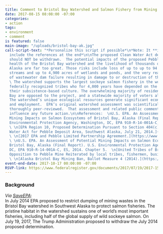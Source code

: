 ```yaml
---
title: Comment to Bristol Bay Watershed and Salmon Fishery from Mining Waste
date: 2017-08-15 08:08:00 -07:00
categories:
- action
tags:
- environment
- comment
is featured: false
main-image: "/uploads/bristol-bay-ak.jpg"
call-script-text: "*Personalize this script if possible*\n*Note: It **is** best to
  include the references at the end*\n\nThe proposed Clean Water Act determination
  should NOT be withdrawn.  The potential impacts of the proposed Pebble Mine on the
  health of the Bristol Bay watershed and the livelihood of thousands of people in
  Alaska are far too great. Those risks include loss of up to up to 94 miles of salmon-supporting
  streams and up to 4,900 acres of wetlands and ponds, and the very real potential
  of wastewater dam failure resulting in damage to or destruction of the salmon fishery.
  \ The watershed supports the largest sockeye salmon fishery in the world and 25
  federally recognized tribes who for 4,000 years have depended on the fishery for
  their subsistence-based culture. The overwhelming majority of residents of Bristol
  Bay are opposed to the project, and a statewide majority of voters also oppose it.
  The watershed’s unique ecological resources generate significant economic benefits
  and employment.  EPA’s original watershed assessment was scientifically robust and
  thoroughly peer-reviewed.  That assessment and related public comments should strongly
  influence any future action.\n\nReferences:  \nU.S. EPA. An Assessment of Potential
  Mining Impacts on Salmon Ecosystems of Bristol Bay, Alaska (Final Report). U.S.
  Environmental Protection Agency, Washington, DC, EPA 910-R-14-001A-C, ES, 2014.
  \ \n[EPA Region 10, Proposed Determination Pursuant to Section 404(c) of the Clean
  Water Act for Pebble Deposit Area, Southwest Alaska, July 21, 2014.](https://www.epa.gov/bristolbay/2014-proposed-determination-pursuant-section-404c-clean-water-act-pebble-deposit-area)
  \ \n[2017 EPA and Pebble Limited Partnership Agreement.](https://www.epa.gov/sites/production/files/2017-05/documents/pebble-settlement-agreement-05-11-17.pdf)
  \ \nU.S. EPA. An Assessment of Potential Mining Impacts on Salmon Ecosystems of
  Bristol Bay, Alaska (Final Report). U.S. Environmental Protection Agency, Washington,
  DC, EPA 910-R-14-001A-C, ES, 2014. Chapter 5.  \n[United Tribes of Bristol Bay.
  Opposition to Pebble Mine Reiterated by local tribes, fishermen, business owners.](http://utbb.org/opposition-to-pebble-mine-reiterated-by-local-tribes-fishermen-business-owners/)
  \ \n[Alaska Bristol Bay Mining Ban, Ballot Measure 4 (2014).](https://ballotpedia.org/Alaska_Bristol_Bay_Mining_Ban,_Ballot_Measure_4_(2014))"
event-end-date: 2017-10-17 00:00:00 -07:00
RSVP-link: https://www.federalregister.gov/documents/2017/07/19/2017-15181/proposal-to-withdraw-proposed-determination-to-restrict-the-use-of-an-area-as-a-disposal-site-pebble#open-comment
---
```


### Background

*Via [SaveEPA](http://www.saveepaalums.info/resisting-the-trump-de-regulatory-agenda-talking-points/defending-bristol-bay/)*:  
In July 2014 EPA proposed to restrict dumping of mining wastes in the Bristol Bay watershed in Southwest Alaska to protect salmon fisheries. The pristine habitat in the watershed sustains one of world’s most important fisheries, including half of the global supply of wild sockeye salmon.
On July 19, 2017, The Trump Administration proposed to withdraw the July 2014 proposed determination.